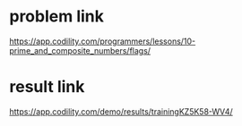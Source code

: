 problem link
========
<https://app.codility.com/programmers/lessons/10-prime_and_composite_numbers/flags/>

result link
=======
<https://app.codility.com/demo/results/trainingKZ5K58-WV4/>